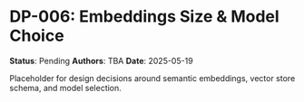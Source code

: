 # DP-006: Embeddings Size & Model Choice

**Status**: Pending
**Authors**: TBA
**Date**: 2025-05-19

Placeholder for design decisions around semantic embeddings, vector store schema, and model selection.
